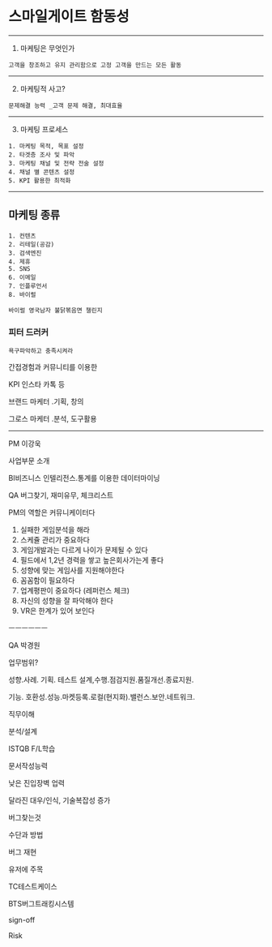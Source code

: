 # 스마일게이트 함동성

****
1. 마케팅은 무엇인가
```
고객을 창조하고 유지 관리함으로 고정 고객을 만드는 모든 활동
```
****
2. 마케팅적 사고?
```
문제해결 능력 _고객 문제 해결, 최대효율
```
****
3. 마케팅 프로세스
```
1. 마케팅 목적, 목표 설정
2. 타겟층 조사 및 파악
3. 마케팅 채널 및 전략 전술 설정
4. 채널 별 콘텐츠 설정
5. KPI 활용한 최적화
```
****
## 마케팅 종류
```
1. 컨텐츠
2. 리테일(공감)
3. 검색엔진
4. 제휴
5. SNS
6. 이메일
7. 인플루언서
8. 바이럴

바이럴 영국남자 불닭볶음면 챌린지
```

### 피터 드러커
```
욕구파악하고 충족시켜라
```
간접경험과 커뮤니티를 이용한

KPI 인스타 카톡 등

브랜드 마케터 .기획, 창의

그로스 마케터 .분석, 도구활용

****

PM 이강욱

사업부문 소개

BI비즈니스 인텔리전스.통계를 이용한 데이터마이닝

QA 버그찾기, 재미유무, 체크리스트

PM의 역할은 커뮤니케이터다

1. 실패한 게임분석을 해라
2. 스케쥴 관리가 중요하다
3. 게임개발과는 다르게 나이가 문제될 수 있다
4. 필드에서 1,2년 경력을 쌓고 높은회사가는게 좋다
5. 성향에 맞는 게임사를 지원해야한다
6. 꼼꼼함이 필요하다
7. 업계평판이 중요하다 (레퍼런스 체크)
8. 자신의 성향을 잘 파악해야 한다
9. VR은 한계가 있어 보인다

ㅡㅡㅡㅡㅡㅡ

QA 박경원

업무범위?

성향.사례. 기획. 테스트 설계,수행.점검지원.품질개선.종료지원.

기능. 호환성.성능.마켓등록.로컬(현지화).밸런스.보안.네트워크.

직무이해

분석/설계

ISTQB F/L학습

문서작성능력

낮은 진입장벽 업력

달라진 대우/인식, 기술복잡성 증가

버그찾는것

수단과 방법

버그 재현

유저에 주목

TC테스트케이스 

BTS버그트래킹시스템 

sign-off 

Risk
